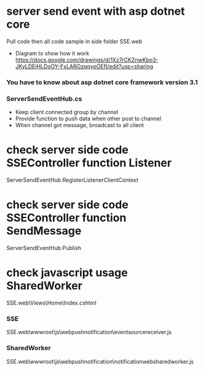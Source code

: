 # server send event with asp dotnet core
Pull code then all code sample in side folder SSE.web

- Diagram to show how it work
https://docs.google.com/drawings/d/1Xz7rCKZnwKbo3-JKyLDEjHLDoOY-FxLAROzqqyoOEfI/edit?usp=sharing

### You have to know about asp dotnet core framework version 3.1 

### ServerSendEventHub.cs
- Keep client connected group by channel
- Provide function to push data when other post to channel
- When channel got message, broadcast to all client

# check server side code SSEController function Listener
ServerSendEventHub.RegisterListenerClientContext 

# check server side code SSEController function SendMessage
ServerSendEventHub.Publish

# check javascript usage SharedWorker
SSE.web\Views\Home\Index.cshtml

### SSE 
SSE.web\wwwroot\js\webpushnotification\eventsourcereceiver.js

### SharedWorker
SSE.web\wwwroot\js\webpushnotification\notificationwebsharedworker.js
